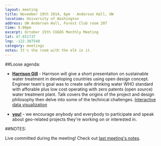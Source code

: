 ```yaml
---
layout: meeting
title: November 19th 2014, 6pm - Anderson Hall, UW
location: University of Washington
address: UW Anderson Hall, Forest Club room 207
time: 6:00pm
excerpt: October 15th CUGOS Monthly Meeting
lat: 47.651737
lng: -122.307540
category: meetings
notes: It's the room with the elk in it.
---
```


##Loose agenda:
- **[Harrison Gill](http://aguaclara.cee.cornell.edu/)** - Harrison will give a short presentation on sustainable water treatment in developing countries using open design concept. Engineer team's goal was to create safe drinking water WHO standard with afforable plus low cost operating with zero patents (open source) water treatment plant. Talk covers the origins of the project and design philosophy then delve into some of the technical challenges. [Interactive data visualization](http://map.wash4all.org/)

- **[you!](http://github.com/cugos/cugos.github.com)** - we encourage anybody and everybody to participate and speak about geo-related projects they're working on or interested in.

##NOTES:

Live committed during the meeting! Check out [last meeting's notes](/meetings/2014/10/15/cugos_monthly/).

